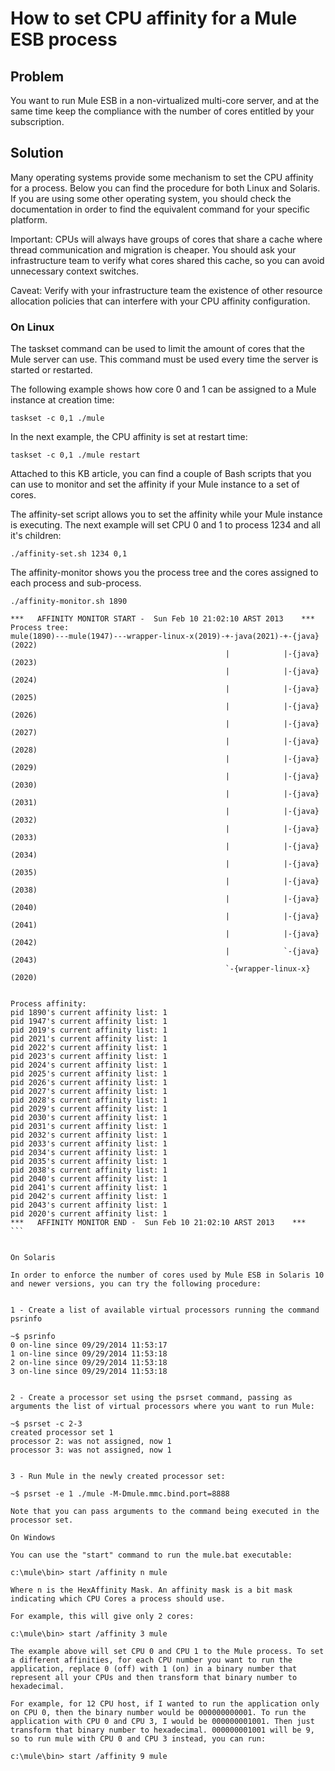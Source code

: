 # How to set CPU affinity for a Mule ESB process


## Problem

You want to run Mule ESB in a non-virtualized multi-core server, and at the same time keep the compliance with the number of cores entitled by your subscription.


## Solution

Many operating systems provide some mechanism to set the CPU affinity for a process. Below you can find the procedure for both Linux and Solaris. If you are using some other operating system, you should check the documentation in order to find the equivalent command for your specific platform.

Important: CPUs will always have groups of cores that share a cache where thread communication and migration is cheaper. You should ask your infrastructure team to verify what cores shared this cache, so you can avoid unnecessary context switches.

Caveat: Verify with your infrastructure team the existence of other resource allocation policies that can interfere with your CPU affinity configuration.


### On Linux

The taskset command can be used to limit the amount of cores that the Mule server can use. This command must be used every time the server is started or restarted.

The following example shows how core 0 and 1 can be assigned to a Mule instance at creation time:

`taskset -c 0,1 ./mule`

In the next example, the CPU affinity is set at restart time:

`taskset -c 0,1 ./mule restart`

Attached to this KB article, you can find a couple of Bash scripts that you can use to monitor and set the affinity if your Mule instance to a set of cores.

The affinity-set script allows you to set the affinity while your Mule instance is executing. The next example will set CPU 0 and 1 to process 1234 and all it's children:

`./affinity-set.sh 1234 0,1`

The affinity-monitor shows you the process tree and the cores assigned to each process and sub-process.

`./affinity-monitor.sh 1890`

````
***   AFFINITY MONITOR START -  Sun Feb 10 21:02:10 ARST 2013    ***  
Process tree:  
mule(1890)---mule(1947)---wrapper-linux-x(2019)-+-java(2021)-+-{java}(2022)  
                                                |            |-{java}(2023)  
                                                |            |-{java}(2024)
                                                |            |-{java}(2025)
                                                |            |-{java}(2026)
                                                |            |-{java}(2027)
                                                |            |-{java}(2028)
                                                |            |-{java}(2029)
                                                |            |-{java}(2030)
                                                |            |-{java}(2031)
                                                |            |-{java}(2032)
                                                |            |-{java}(2033)
                                                |            |-{java}(2034)
                                                |            |-{java}(2035)
                                                |            |-{java}(2038)
                                                |            |-{java}(2040)
                                                |            |-{java}(2041)
                                                |            |-{java}(2042)
                                                |            `-{java}(2043)
                                                `-{wrapper-linux-x}(2020)


Process affinity:
pid 1890's current affinity list: 1
pid 1947's current affinity list: 1
pid 2019's current affinity list: 1
pid 2021's current affinity list: 1
pid 2022's current affinity list: 1
pid 2023's current affinity list: 1
pid 2024's current affinity list: 1
pid 2025's current affinity list: 1
pid 2026's current affinity list: 1
pid 2027's current affinity list: 1
pid 2028's current affinity list: 1
pid 2029's current affinity list: 1
pid 2030's current affinity list: 1
pid 2031's current affinity list: 1
pid 2032's current affinity list: 1
pid 2033's current affinity list: 1
pid 2034's current affinity list: 1
pid 2035's current affinity list: 1
pid 2038's current affinity list: 1
pid 2040's current affinity list: 1
pid 2041's current affinity list: 1
pid 2042's current affinity list: 1
pid 2043's current affinity list: 1
pid 2020's current affinity list: 1
***   AFFINITY MONITOR END -  Sun Feb 10 21:02:10 ARST 2013    *** 
```


On Solaris

In order to enforce the number of cores used by Mule ESB in Solaris 10 and newer versions, you can try the following procedure:


1 - Create a list of available virtual processors running the command psrinfo

~$ psrinfo
0 on-line since 09/29/2014 11:53:17
1 on-line since 09/29/2014 11:53:18
2 on-line since 09/29/2014 11:53:18
3 on-line since 09/29/2014 11:53:18


2 - Create a processor set using the psrset command, passing as arguments the list of virtual processors where you want to run Mule:

~$ psrset -c 2-3
created processor set 1
processor 2: was not assigned, now 1
processor 3: was not assigned, now 1


3 - Run Mule in the newly created processor set:

~$ psrset -e 1 ./mule -M-Dmule.mmc.bind.port=8888

Note that you can pass arguments to the command being executed in the processor set.

On Windows

You can use the "start" command to run the mule.bat executable:

c:\mule\bin> start /affinity n mule 

Where n is the HexAffinity Mask. An affinity mask is a bit mask indicating which CPU Cores a process should use. 

For example, this will give only 2 cores:

c:\mule\bin> start /affinity 3 mule 

The example above will set CPU 0 and CPU 1 to the Mule process. To set a different affinities, for each CPU number you want to run the application, replace 0 (off) with 1 (on) in a binary number that represent all your CPUs and then transform that binary number to hexadecimal. 

For example, for 12 CPU host, if I wanted to run the application only on CPU 0, then the binary number would be 000000000001. To run the application with CPU 0 and CPU 3, I would be 000000001001. Then just transform that binary number to hexadecimal. 000000001001 will be 9, so to run mule with CPU 0 and CPU 3 instead, you can run:

c:\mule\bin> start /affinity 9 mule
